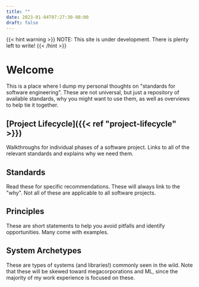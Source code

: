 ```yaml
---
title: ""
date: 2023-01-04T07:27:30-08:00
draft: false
---
```


{{< hint warning >}}
NOTE: This site is under development. There is plenty left to write!
{{< /hint >}}

# Welcome

This is a place where I dump my personal thoughts on "standards for software engineering". These are not universal, but just a repository of available standards, why you might want to use them, as well as overviews to help tie it together.

## [Project Lifecycle]({{< ref "project-lifecycle" >}})

Walkthroughs for individual phases of a software project. Links to all of the relevant standards and explains why we need them.

## Standards

Read these for specific recommendations. These will always link to the "why". Not all of these are applicable to all software projects.

## Principles

These are short statements to help you avoid pitfalls and identify opportunities. Many come with examples.

## System Archetypes

These are types of systems (and libraries!) commonly seen in the wild. Note that these will be skewed toward megacorporations and ML, since the majority of my work experience is focused on these.
